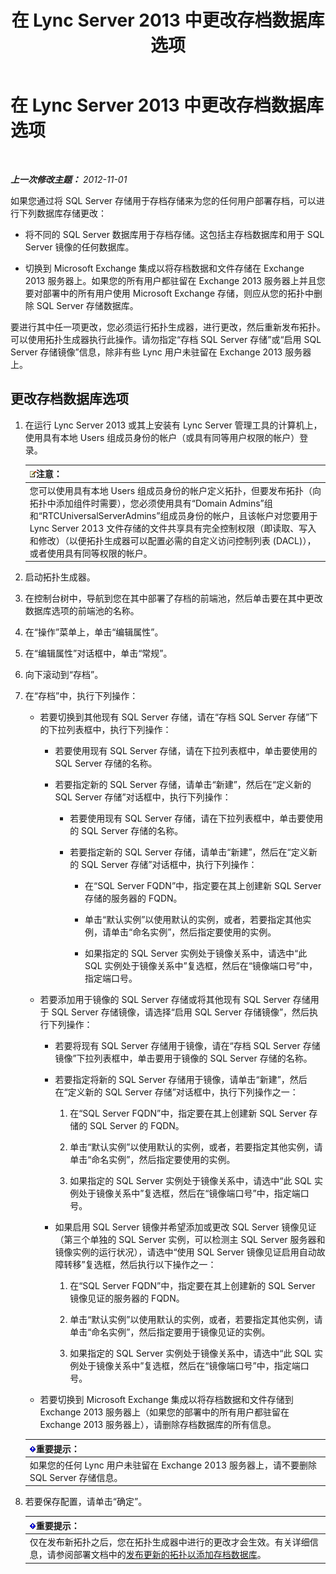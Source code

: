 ﻿---
title: 在 Lync Server 2013 中更改存档数据库选项
TOCTitle: 在 Lync Server 2013 中更改存档数据库选项
ms:assetid: 3775f09d-65b0-48bc-8a4d-d97bd0c3423c
ms:mtpsurl: https://technet.microsoft.com/zh-cn/library/JJ204814(v=OCS.15)
ms:contentKeyID: 49312520
ms.date: 05/19/2016
mtps_version: v=OCS.15
ms.translationtype: HT
---

# 在 Lync Server 2013 中更改存档数据库选项

 

_**上一次修改主题：** 2012-11-01_

如果您通过将 SQL Server 存储用于存档存储来为您的任何用户部署存档，可以进行下列数据库存储更改：

  - 将不同的 SQL Server 数据库用于存档存储。这包括主存档数据库和用于 SQL Server 镜像的任何数据库。

  - 切换到 Microsoft Exchange 集成以将存档数据和文件存储在 Exchange 2013 服务器上。如果您的所有用户都驻留在 Exchange 2013 服务器上并且您要对部署中的所有用户使用 Microsoft Exchange 存储，则应从您的拓扑中删除 SQL Server 存储数据库。

要进行其中任一项更改，您必须运行拓扑生成器，进行更改，然后重新发布拓扑。可以使用拓扑生成器执行此操作。请勿指定“存档 SQL Server 存储”或“启用 SQL Server 存储镜像”信息，除非有些 Lync 用户未驻留在 Exchange 2013 服务器上。

## 更改存档数据库选项

1.  在运行 Lync Server 2013 或其上安装有 Lync Server 管理工具的计算机上，使用具有本地 Users 组成员身份的帐户（或具有同等用户权限的帐户）登录。
    
    <table>
    <thead>
    <tr class="header">
    <th><img src="images/Dn783119.note(OCS.15).gif" title="note" alt="note" />注意：</th>
    </tr>
    </thead>
    <tbody>
    <tr class="odd">
    <td>您可以使用具有本地 Users 组成员身份的帐户定义拓扑，但要发布拓扑（向拓扑中添加组件时需要），您必须使用具有“Domain Admins”组和“RTCUniversalServerAdmins”组成员身份的帐户，且该帐户对您要用于 Lync Server 2013 文件存储的文件共享具有完全控制权限（即读取、写入和修改）（以便拓扑生成器可以配置必需的自定义访问控制列表 (DACL)），或者使用具有同等权限的帐户。</td>
    </tr>
    </tbody>
    </table>


2.  启动拓扑生成器。

3.  在控制台树中，导航到您在其中部署了存档的前端池，然后单击要在其中更改数据库选项的前端池的名称。

4.  在“操作”菜单上，单击“编辑属性”。

5.  在“编辑属性”对话框中，单击“常规”。

6.  向下滚动到“存档”。

7.  在“存档”中，执行下列操作：
    
      - 若要切换到其他现有 SQL Server 存储，请在“存档 SQL Server 存储”下的下拉列表框中，执行下列操作：
        
          - 若要使用现有 SQL Server 存储，请在下拉列表框中，单击要使用的 SQL Server 存储的名称。
        
          - 若要指定新的 SQL Server 存储，请单击“新建”，然后在“定义新的 SQL Server 存储”对话框中，执行下列操作：
            
              - 若要使用现有 SQL Server 存储，请在下拉列表框中，单击要使用的 SQL Server 存储的名称。
            
              - 若要指定新的 SQL Server 存储，请单击“新建”，然后在“定义新的 SQL Server 存储”对话框中，执行下列操作：
                
                  - 在“SQL Server FQDN”中，指定要在其上创建新 SQL Server 存储的服务器的 FQDN。
                
                  - 单击“默认实例”以使用默认的实例，或者，若要指定其他实例，请单击“命名实例”，然后指定要使用的实例。
                
                  - 如果指定的 SQL Server 实例处于镜像关系中，请选中“此 SQL 实例处于镜像关系中”复选框，然后在“镜像端口号”中，指定端口号。
    
      - 若要添加用于镜像的 SQL Server 存储或将其他现有 SQL Server 存储用于 SQL Server 存储镜像，请选择“启用 SQL Server 存储镜像”，然后执行下列操作：
        
          - 若要将现有 SQL Server 存储用于镜像，请在“存档 SQL Server 存储镜像”下拉列表框中，单击要用于镜像的 SQL Server 存储的名称。
        
          - 若要指定将新的 SQL Server 存储用于镜像，请单击“新建”，然后在“定义新的 SQL Server 存储”对话框中，执行下列操作之一：
            
            1.  在“SQL Server FQDN”中，指定要在其上创建新 SQL Server 存储的 SQL Server 的 FQDN。
            
            2.  单击“默认实例”以使用默认的实例，或者，若要指定其他实例，请单击“命名实例”，然后指定要使用的实例。
            
            3.  如果指定的 SQL Server 实例处于镜像关系中，请选中“此 SQL 实例处于镜像关系中”复选框，然后在“镜像端口号”中，指定端口号。
        
          - 如果启用 SQL Server 镜像并希望添加或更改 SQL Server 镜像见证（第三个单独的 SQL Server 实例，可以检测主 SQL Server 服务器和镜像实例的运行状况），请选中“使用 SQL Server 镜像见证启用自动故障转移”复选框，然后执行以下操作之一：
            
            1.  在“SQL Server FQDN”中，指定要在其上创建新的 SQL Server 镜像见证的服务器的 FQDN。
            
            2.  单击“默认实例”以使用默认的实例，或者，若要指定其他实例，请单击“命名实例”，然后指定要用于镜像见证的实例。
            
            3.  如果指定的 SQL Server 实例处于镜像关系中，请选中“此 SQL 实例处于镜像关系中”复选框，然后在“镜像端口号”中，指定端口号。
    
      - 若要切换到 Microsoft Exchange 集成以将存档数据和文件存储到 Exchange 2013 服务器上（如果您的部署中的所有用户都驻留在 Exchange 2013 服务器上），请删除存档数据库的所有信息。
    
    <table>
    <thead>
    <tr class="header">
    <th><img src="images/Gg398794.important(OCS.15).gif" title="important" alt="important" />重要提示：</th>
    </tr>
    </thead>
    <tbody>
    <tr class="odd">
    <td>如果您的任何 Lync 用户未驻留在 Exchange 2013 服务器上，请不要删除 SQL Server 存储信息。</td>
    </tr>
    </tbody>
    </table>


8.  若要保存配置，请单击“确定”。
    
    <table>
    <thead>
    <tr class="header">
    <th><img src="images/Gg398794.important(OCS.15).gif" title="important" alt="important" />重要提示：</th>
    </tr>
    </thead>
    <tbody>
    <tr class="odd">
    <td>仅在发布新拓扑之后，您在拓扑生成器中进行的更改才会生效。有关详细信息，请参阅部署文档中的<a href="lync-server-2013-publishing-the-updated-topology-to-add-archiving-databases.md">发布更新的拓扑以添加存档数据库</a>。</td>
    </tr>
    </tbody>
    </table>

